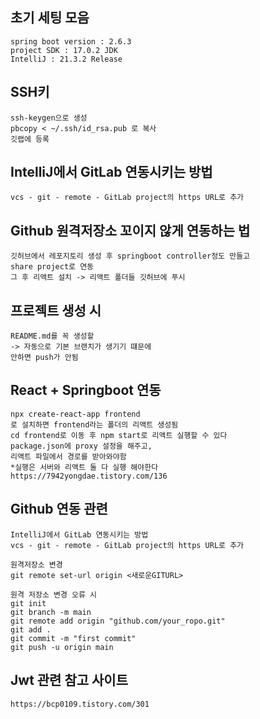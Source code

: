 ## 초기 세팅 모음
    spring boot version : 2.6.3
    project SDK : 17.0.2 JDK
    IntelliJ : 21.3.2 Release

## SSH키
    ssh-keygen으로 생성
    pbcopy < ~/.ssh/id_rsa.pub 로 복사
    깃랩에 등록

## IntelliJ에서 GitLab 연동시키는 방법
    vcs - git - remote - GitLab project의 https URL로 추가
## Github 원격저장소 꼬이지 않게 연동하는 법
    깃허브에서 레포지토리 생성 후 springboot controller정도 만들고
    share project로 연동
    그 후 리액트 설치 -> 리액트 폴더들 깃허브에 푸시
    
## 프로젝트 생성 시
    README.md를 꼭 생성할 
    -> 자동으로 기본 브랜치가 생기기 떄문에
    안하면 push가 안됨
    
## React + Springboot 연동
    npx create-react-app frontend
    로 설치하면 frontend라는 폴더의 리액트 생성됨
    cd frontend로 이동 후 npm start로 리액트 실행할 수 있다
    package.json에 proxy 설정을 해주고,
    리액트 파일에서 경로를 받아와야함
    *실행은 서버와 리액트 둘 다 실행 해야한다
    https://7942yongdae.tistory.com/136
    
## Github 연동 관련 
    IntelliJ에서 GitLab 연동시키는 방법
    vcs - git - remote - GitLab project의 https URL로 추가
    
    원격저장소 변경
    git remote set-url origin <새로운GITURL>
    
    원격 저장소 변경 오류 시
    git init
    git branch -m main
    git remote add origin "github.com/your_ropo.git"
    git add .
    git commit -m "first commit"
    git push -u origin main

## Jwt 관련 참고 사이트 
    https://bcp0109.tistory.com/301
